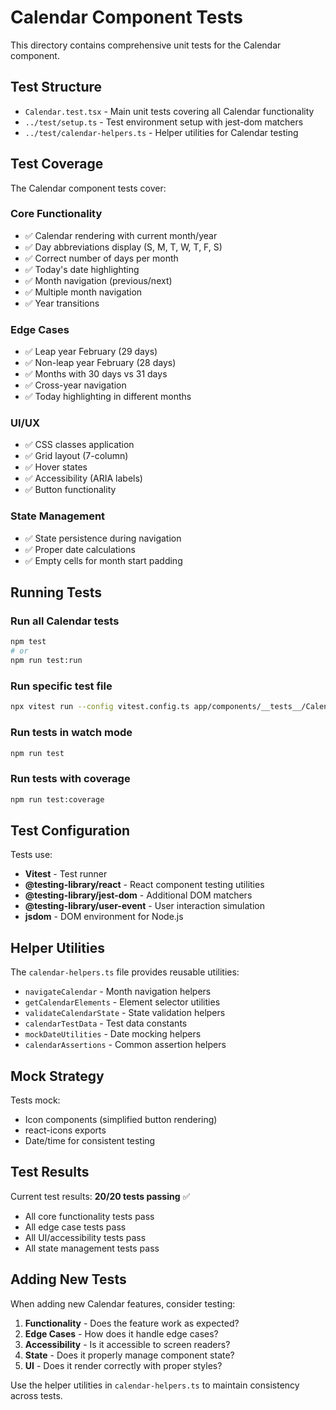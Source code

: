 # Calendar Component Tests

This directory contains comprehensive unit tests for the Calendar component.

## Test Structure

- `Calendar.test.tsx` - Main unit tests covering all Calendar functionality
- `../test/setup.ts` - Test environment setup with jest-dom matchers
- `../test/calendar-helpers.ts` - Helper utilities for Calendar testing

## Test Coverage

The Calendar component tests cover:

### Core Functionality
- ✅ Calendar rendering with current month/year
- ✅ Day abbreviations display (S, M, T, W, T, F, S)
- ✅ Correct number of days per month
- ✅ Today's date highlighting
- ✅ Month navigation (previous/next)
- ✅ Multiple month navigation
- ✅ Year transitions

### Edge Cases
- ✅ Leap year February (29 days)
- ✅ Non-leap year February (28 days)
- ✅ Months with 30 days vs 31 days
- ✅ Cross-year navigation
- ✅ Today highlighting in different months

### UI/UX
- ✅ CSS classes application
- ✅ Grid layout (7-column)
- ✅ Hover states
- ✅ Accessibility (ARIA labels)
- ✅ Button functionality

### State Management
- ✅ State persistence during navigation
- ✅ Proper date calculations
- ✅ Empty cells for month start padding

## Running Tests

### Run all Calendar tests
```bash
npm test
# or
npm run test:run
```

### Run specific test file
```bash
npx vitest run --config vitest.config.ts app/components/__tests__/Calendar.test.tsx
```

### Run tests in watch mode
```bash
npm run test
```

### Run tests with coverage
```bash
npm run test:coverage
```

## Test Configuration

Tests use:
- **Vitest** - Test runner
- **@testing-library/react** - React component testing utilities
- **@testing-library/jest-dom** - Additional DOM matchers
- **@testing-library/user-event** - User interaction simulation
- **jsdom** - DOM environment for Node.js

## Helper Utilities

The `calendar-helpers.ts` file provides reusable utilities:

- `navigateCalendar` - Month navigation helpers
- `getCalendarElements` - Element selector utilities
- `validateCalendarState` - State validation helpers
- `calendarTestData` - Test data constants
- `mockDateUtilities` - Date mocking helpers
- `calendarAssertions` - Common assertion helpers

## Mock Strategy

Tests mock:
- Icon components (simplified button rendering)
- react-icons exports
- Date/time for consistent testing

## Test Results

Current test results: **20/20 tests passing** ✅

- All core functionality tests pass
- All edge case tests pass  
- All UI/accessibility tests pass
- All state management tests pass

## Adding New Tests

When adding new Calendar features, consider testing:

1. **Functionality** - Does the feature work as expected?
2. **Edge Cases** - How does it handle edge cases?
3. **Accessibility** - Is it accessible to screen readers?
4. **State** - Does it properly manage component state?
5. **UI** - Does it render correctly with proper styles?

Use the helper utilities in `calendar-helpers.ts` to maintain consistency across tests.